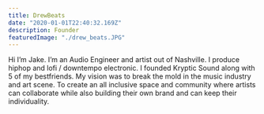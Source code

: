 ```yaml
---
title: DrewBeats
date: "2020-01-01T22:40:32.169Z"
description: Founder
featuredImage: "./drew_beats.JPG"
---
```


Hi I’m Jake. I’m an Audio Engineer and artist out of Nashville. I produce hiphop and lofi / downtempo electronic. I founded Kryptic Sound along with 5 of my bestfriends. My vision was to break the mold in the music industry and art scene. To create an all inclusive space and community where artists can collaborate while also building their own brand and can keep their individuality.
